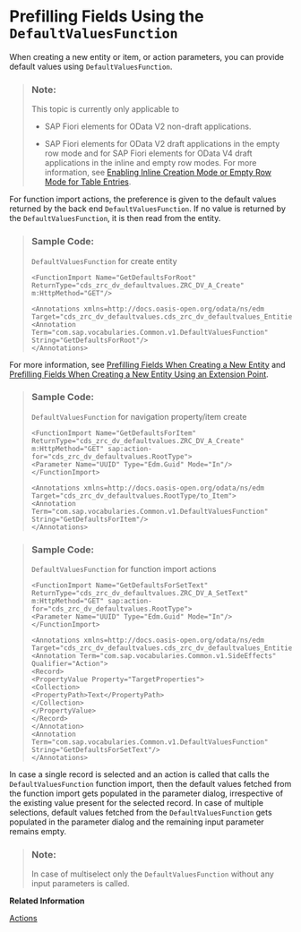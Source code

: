 <!-- loio5ada91cc1ad8455bbfb7e6aee96383f2 -->

# Prefilling Fields Using the `DefaultValuesFunction`

When creating a new entity or item, or action parameters, you can provide default values using `DefaultValuesFunction`.

> ### Note:  
> This topic is currently only applicable to
> 
> -   SAP Fiori elements for OData V2 non-draft applications.
> 
> -   SAP Fiori elements for OData V2 draft applications in the empty row mode and for SAP Fiori elements for OData V4 draft applications in the inline and empty row modes. For more information, see [Enabling Inline Creation Mode or Empty Row Mode for Table Entries](enabling-inline-creation-mode-or-empty-row-mode-for-table-entries-cfb04f0.md).

For function import actions, the preference is given to the default values returned by the back end `DefaultValuesFunction`. If no value is returned by the `DefaultValuesFunction`, it is then read from the entity.

> ### Sample Code:  
> `DefaultValuesFunction` for create entity
> 
> ```
> <FunctionImport Name="GetDefaultsForRoot" ReturnType="cds_zrc_dv_defaultvalues.ZRC_DV_A_Create" m:HttpMethod="GET"/> 
>  
> <Annotations xmlns=http://docs.oasis-open.org/odata/ns/edm Target="cds_zrc_dv_defaultvalues.cds_zrc_dv_defaultvalues_Entities/Root">
> <Annotation Term="com.sap.vocabularies.Common.v1.DefaultValuesFunction" String="GetDefaultsForRoot"/>
> </Annotations>
> 
> ```

For more information, see [Prefilling Fields When Creating a New Entity](prefilling-fields-when-creating-a-new-entity-11ff444.md) and [Prefilling Fields When Creating a New Entity Using an Extension Point](prefilling-fields-when-creating-a-new-entity-using-an-extension-point-189e2d8.md).

> ### Sample Code:  
> `DefaultValuesFunction` for navigation property/item create
> 
> ```
> <FunctionImport Name="GetDefaultsForItem" ReturnType="cds_zrc_dv_defaultvalues.ZRC_DV_A_Create" m:HttpMethod="GET" sap:action-for="cds_zrc_dv_defaultvalues.RootType">
> <Parameter Name="UUID" Type="Edm.Guid" Mode="In"/>
> </FunctionImport>
>  
> <Annotations xmlns=http://docs.oasis-open.org/odata/ns/edm Target="cds_zrc_dv_defaultvalues.RootType/to_Item">
> <Annotation Term="com.sap.vocabularies.Common.v1.DefaultValuesFunction" String="GetDefaultsForItem"/>
> </Annotations>
> 
> ```

> ### Sample Code:  
> `DefaultValuesFunction` for function import actions
> 
> ```
> <FunctionImport Name="GetDefaultsForSetText" ReturnType="cds_zrc_dv_defaultvalues.ZRC_DV_A_SetText" m:HttpMethod="GET" sap:action-for="cds_zrc_dv_defaultvalues.RootType">
> <Parameter Name="UUID" Type="Edm.Guid" Mode="In"/>
> </FunctionImport>
>  
> <Annotations xmlns=http://docs.oasis-open.org/odata/ns/edm Target="cds_zrc_dv_defaultvalues.cds_zrc_dv_defaultvalues_Entities/SetText">
> <Annotation Term="com.sap.vocabularies.Common.v1.SideEffects" Qualifier="Action">
> <Record>
> <PropertyValue Property="TargetProperties">
> <Collection>
> <PropertyPath>Text</PropertyPath>
> </Collection>
> </PropertyValue>
> </Record>
> </Annotation>
> <Annotation Term="com.sap.vocabularies.Common.v1.DefaultValuesFunction" String="GetDefaultsForSetText"/>
> </Annotations>
> 
> ```

In case a single record is selected and an action is called that calls the `DefaultValuesFunction` function import, then the default values fetched from the function import gets populated in the parameter dialog, irrespective of the existing value present for the selected record. In case of multiple selections, default values fetched from the `DefaultValuesFunction` gets populated in the parameter dialog and the remaining input parameter remains empty.

> ### Note:  
> In case of multiselect only the `DefaultValuesFunction` without any input parameters is called.

**Related Information**  


[Actions](actions-cbf16c5.md "You can use generic actions provided by SAP Fiori elements and implement application-specific actions using annotations or extension points.")


